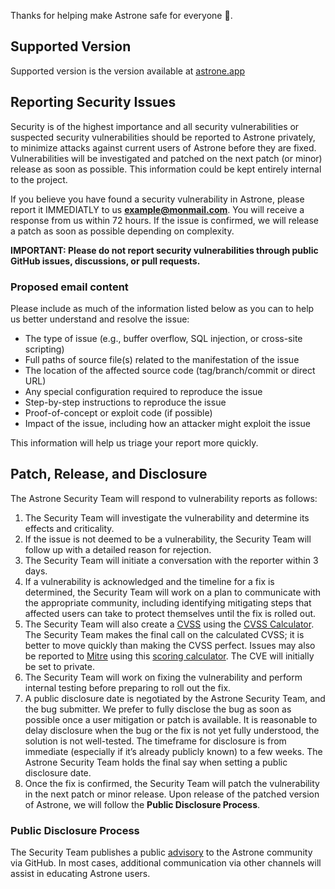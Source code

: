 Thanks for helping make Astrone safe for everyone 💙.

## Supported Version

Supported version is the version available at [astrone.app](https://www.astrone.app)

## Reporting Security Issues

Security is of the highest importance and all security vulnerabilities or suspected security vulnerabilities should be reported to Astrone privately,
to minimize attacks against current users of Astrone before they are fixed. Vulnerabilities will be investigated and patched on the next patch (or minor)
release as soon as possible. This information could be kept entirely internal to the project.

If you believe you have found a security vulnerability in Astrone, please report it IMMEDIATLY to us **[example@monmail.com](mailto:example@monmail.com)**.
You will receive a response from us within 72 hours. If the issue is confirmed, we will release a patch as soon as possible depending on complexity.

**IMPORTANT: Please do not report security vulnerabilities through public GitHub issues, discussions, or pull requests.**

### Proposed email content

Please include as much of the information listed below as you can to help us better understand and resolve the issue:

- The type of issue (e.g., buffer overflow, SQL injection, or cross-site scripting)
- Full paths of source file(s) related to the manifestation of the issue
- The location of the affected source code (tag/branch/commit or direct URL)
- Any special configuration required to reproduce the issue
- Step-by-step instructions to reproduce the issue
- Proof-of-concept or exploit code (if possible)
- Impact of the issue, including how an attacker might exploit the issue

This information will help us triage your report more quickly.

## Patch, Release, and Disclosure

The Astrone Security Team will respond to vulnerability reports as follows:

1.  The Security Team will investigate the vulnerability and determine its effects and criticality.
2.  If the issue is not deemed to be a vulnerability, the Security Team will follow up with a detailed reason for rejection.
3.  The Security Team will initiate a conversation with the reporter within 3 days.
4.  If a vulnerability is acknowledged and the timeline for a fix is determined, the Security Team will work on a plan to communicate with the appropriate community, including identifying mitigating steps that affected users can take to protect themselves until the fix is rolled out.
5.  The Security Team will also create a [CVSS](https://www.first.org/cvss/specification-document) using the [CVSS Calculator](https://www.first.org/cvss/calculator/3.0). The Security Team makes the final call on the calculated CVSS; it is better to move quickly than making the CVSS perfect. Issues may also be reported to [Mitre](https://cve.mitre.org/) using this [scoring calculator](https://nvd.nist.gov/vuln-metrics/cvss/v3-calculator). The CVE will initially be set to private.
6.  The Security Team will work on fixing the vulnerability and perform internal testing before preparing to roll out the fix.
7.  A public disclosure date is negotiated by the Astrone Security Team, and the bug submitter. We prefer to fully disclose the bug as soon as possible once a user mitigation or patch is available. It is reasonable to delay disclosure when the bug or the fix is not yet fully understood, the solution is not well-tested. The timeframe for disclosure is from immediate (especially if it’s already publicly known) to a few weeks. The Astrone Security Team holds the final say when setting a public disclosure date.
8.  Once the fix is confirmed, the Security Team will patch the vulnerability in the next patch or minor release. Upon release of the patched version of Astrone, we will follow the **Public Disclosure Process**.

### Public Disclosure Process

The Security Team publishes a public [advisory](https://github.com/jerboas86/astrone-feedback/security/advisories) to the Astrone community via GitHub. In most cases, additional communication via other channels will assist in educating Astrone users.
